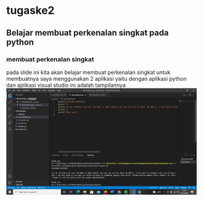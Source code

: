 # tugaske2
## Belajar membuat perkenalan singkat pada python

### membuat perkenalan singkat
pada slide ini kita akan belajar membuat perkenalan singkat
untuk membuatnya saya menggunakan 2 aplikasi 
yaitu dengan aplikasi python dan aplikasi visual studio
ini adalah tampilannya
![gambar 1](sstugaske2/sstugaske2.png)


